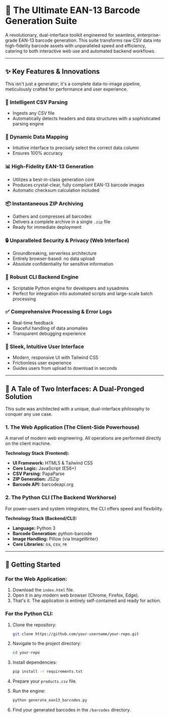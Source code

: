 # 🚀 The Ultimate EAN-13 Barcode Generation Suite

A revolutionary, dual-interface toolkit engineered for seamless, enterprise-grade EAN-13 barcode generation. This suite transforms raw CSV data into high-fidelity barcode assets with unparalleled speed and efficiency, catering to both interactive web use and automated backend workflows.

---

## ✨ Key Features & Innovations

This isn't just a generator; it's a complete data-to-image pipeline, meticulously crafted for performance and user experience.

### 🤖 Intelligent CSV Parsing

* Ingests any CSV file
* Automatically detects headers and data structures with a sophisticated parsing engine

### 🔄 Dynamic Data Mapping

* Intuitive interface to precisely select the correct data column
* Ensures 100% accuracy

### 📊 High-Fidelity EAN-13 Generation

* Utilizes a best-in-class generation core
* Produces crystal-clear, fully compliant EAN-13 barcode images
* Automatic checksum calculation included

### 📦 Instantaneous ZIP Archiving

* Gathers and compresses all barcodes
* Delivers a complete archive in a single `.zip` file
* Ready for immediate deployment

### 🔒 Unparalleled Security & Privacy (Web Interface)

* Groundbreaking, serverless architecture
* Entirely browser-based: no data upload
* Absolute confidentiality for sensitive information

### 📂 Robust CLI Backend Engine

* Scriptable Python engine for developers and sysadmins
* Perfect for integration into automated scripts and large-scale batch processing

### ✅ Comprehensive Processing & Error Logs

* Real-time feedback
* Graceful handling of data anomalies
* Transparent debugging experience

### 🌟 Sleek, Intuitive User Interface

* Modern, responsive UI with Tailwind CSS
* Frictionless user experience
* Guides users from upload to download in seconds

---

## 🏩 A Tale of Two Interfaces: A Dual-Pronged Solution

This suite was architected with a unique, dual-interface philosophy to conquer any use case.

### 1. The Web Application (The Client-Side Powerhouse)

A marvel of modern web engineering. All operations are performed directly on the client machine.

**Technology Stack (Frontend):**

* **UI Framework:** HTML5 & Tailwind CSS
* **Core Logic:** JavaScript (ES6+)
* **CSV Parsing:** PapaParse
* **ZIP Generation:** JSZip
* **Barcode API:** barcodeapi.org

### 2. The Python CLI (The Backend Workhorse)

For power-users and system integrators, the CLI offers speed and flexibility.

**Technology Stack (Backend/CLI):**

* **Language:** Python 3
* **Barcode Generation:** python-barcode
* **Image Handling:** Pillow (via ImageWriter)
* **Core Libraries:** os, csv, re

---

## 🚀 Getting Started

### For the Web Application:

1. Download the `index.html` file.
2. Open it in any modern web browser (Chrome, Firefox, Edge).
3. That's it. The application is entirely self-contained and ready for action.

### For the Python CLI:

1. Clone the repository:

   ```bash
   git clone https://github.com/your-username/your-repo.git
   ```
2. Navigate to the project directory:

   ```bash
   cd your-repo
   ```
3. Install dependencies:

   ```bash
   pip install -r requirements.txt
   ```
4. Prepare your `products.csv` file.
5. Run the engine:

   ```bash
   python generate_ean13_barcodes.py
   ```
6. Find your generated barcodes in the `/barcodes` directory.
